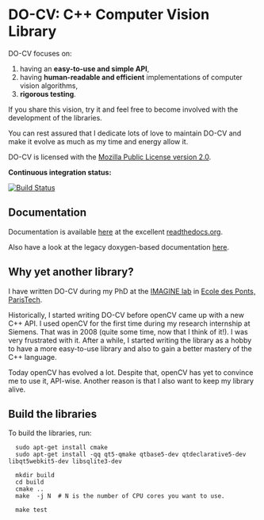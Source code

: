 DO-CV: C++ Computer Vision Library
==================================

DO-CV focuses on:

1. having an **easy-to-use and simple API**,
2. having **human-readable and efficient** implementations of computer vision
   algorithms,
3. **rigorous testing**.

If you share this vision, try it and feel free to become involved with the
development of the libraries.

You can rest assured that I dedicate lots of love to maintain DO-CV and make it
evolve as much as my time and energy allow it.

DO-CV is licensed with the [Mozilla Public License version
2.0](https://github.com/DO-CV/DO-CV/raw/master/COPYING.MPL2).

**Continuous integration status:**

[![Build
Status](https://travis-ci.org/DO-CV/DO-CV.png?branch=master)](https://travis-ci.org/DO-CV/DO-CV)


Documentation
-------------

Documentation is available [here](http://do-cv.readthedocs.org/en/latest/) at
the excellent [readthedocs.org](https://readthedocs.org/).

Also have a look at the legacy doxygen-based documentation
[here](http://do-cv.github.io/DO-CV/).


Why yet another library?
------------------------

I have written DO-CV during my PhD at the [IMAGINE
lab](http://imagine.enpc.fr/) in [Ecole des Ponts,
ParisTech](http://www.enpc.fr).

Historically, I started writing DO-CV before openCV came up with a new C++ API.
I used openCV for the first time during my research internship at Siemens. That
was in 2008 (quite some time, now that I think of it!). I was very frustrated
with it. After a while, I started writing the library as a hobby to have a more
easy-to-use library and also to gain a better mastery of the C++ language.

Today openCV has evolved a lot. Despite that, openCV has yet to convince me to
use it, API-wise. Another reason is that I also want to keep my library alive.


Build the libraries
-------------------

To build the libraries, run:

```
  sudo apt-get install cmake
  sudo apt-get install -qq qt5-qmake qtbase5-dev qtdeclarative5-dev libqt5webkit5-dev libsqlite3-dev

  mkdir build
  cd build
  cmake ..
  make  -j N  # N is the number of CPU cores you want to use.

  make test
```
